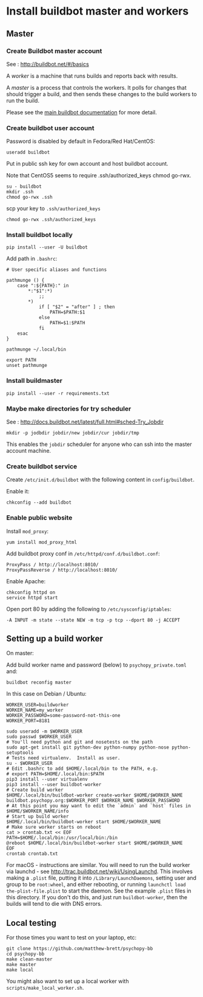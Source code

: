 # Install buildbot master and workers

## Master

### Create Buildbot master account

See : <http://buildbot.net/#/basics>

A *worker* is a machine that runs builds and reports back with results.

A *master* is a process that controls the workers. It polls for changes
that should trigger a build, and then sends these changes to the
build workers to run the build.

Please see the [main buildbot documentation](http://docs.buildbot.net/current)
for more detail.

### Create buildbot user account

Password is disabled by default in Fedora/Red Hat/CentOS:

```
useradd buildbot
```

Put in public ssh key for own account and host buildbot account.

Note that CentOS5 seems to require .ssh/authorized\_keys chmod go-rwx.

```
su - buildbot
mkdir .ssh
chmod go-rwx .ssh
```

scp your key to `.ssh/authorized_keys`

```
chmod go-rwx .ssh/authorized_keys
```

### Install buildbot locally

```
pip install --user -U buildbot
```

Add path in `.bashrc`:

```
# User specific aliases and functions

pathmunge () {
    case ":${PATH}:" in
        *:"$1":*)
            ;;
        *)
            if [ "$2" = "after" ] ; then
                PATH=$PATH:$1
            else
                PATH=$1:$PATH
            fi
    esac
}

pathmunge ~/.local/bin

export PATH
unset pathmunge
```

### Install buildmaster

```
pip install --user -r requirements.txt
```

### Maybe make directories for try scheduler

See : <http://docs.buildbot.net/latest/full.html#sched-Try_Jobdir>

```
mkdir -p jodbdir jobdir/new jobdir/cur jobdir/tmp
```

This enables the `jobdir` scheduler for anyone who can ssh into the
master account machine.

### Create buildbot service

Create `/etc/init.d/buildbot` with the following content in `config/buildbot`.

Enable it:

```
chkconfig --add buildbot
```

### Enable public website

Install `mod_proxy`:

```
yum install mod_proxy_html
```

Add buildbot proxy conf in `/etc/httpd/conf.d/buildbot.conf`:

```
ProxyPass / http://localhost:8010/
ProxyPassReverse / http://localhost:8010/
```

Enable Apache:

```
chkconfig httpd on
service httpd start
```

Open port 80 by adding the following to `/etc/sysconfig/iptables`:

```
-A INPUT -m state --state NEW -m tcp -p tcp --dport 80 -j ACCEPT
```

## Setting up a build worker

On master:

Add build worker name and password (below) to `psychopy_private.toml` and:

```
buildbot reconfig master
```

In this case on Debian / Ubuntu:

```
WORKER_USER=buildworker
WORKER_NAME=my_worker
WORKER_PASSWORD=some-password-not-this-one
WORKER_PORT=8181

sudo useradd -m $WORKER_USER
sudo passwd $WORKER_USER
# You'll need python and git and nosetests on the path
sudo apt-get install git python-dev python-numpy python-nose python-setuptools
# Tests need virtualenv.  Install as user.
su - $WORKER_USER
# Edit .bashrc to add $HOME/.local/bin to the PATH, e.g.
# export PATH=$HOME/.local/bin:$PATH
pip3 install --user virtualenv
pip3 install --user buildbot-worker
# Create build worker
$HOME/.local/bin/buildbot-worker create-worker $HOME/$WORKER_NAME buildbot.psychopy.org:$WORKER_PORT $WORKER_NAME $WORKER_PASSWORD
# At this point you may want to edit the `admin` and `host` files in $HOME/$WORKER_NAME/info
# Start up build worker
$HOME/.local/bin/buildbot-worker start $HOME/$WORKER_NAME
# Make sure worker starts on reboot
cat > crontab.txt << EOF
PATH=$HOME/.local/bin:/usr/local/bin:/bin
@reboot $HOME/.local/bin/buildbot-worker start $HOME/$WORKER_NAME
EOF
crontab crontab.txt
```

For macOS - instructions are similar. You will need to run the build worker
via launchd - see <http://trac.buildbot.net/wiki/UsingLaunchd>. This
involves making a `.plist` file, putting it into
`/Library/LaunchDaemons`, setting user and group to be `root:wheel`, and
either rebooting, or running `launchctl load the-plist-file.plist` to start the
daemon. See the example `.plist` files in this directory. If you don't do this,
and just run `buildbot-worker`, then the builds will tend to die with DNS
errors.

## Local testing

For those times you want to test on your laptop, etc:

```
git clone https://github.com/matthew-brett/psychopy-bb
cd psychopy-bb
make clean-master
make master
make local
```

You might also want to set up a local worker with `scripts/make_local_worker.sh`.
